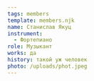 ```yaml
---
tags: members
template: members.njk
name: Станислав Якуц
instrument:
  - Фортепиано
role: Музыкант
works: да
history: такой уж человек
photo: /uploads/phot.jpeg
---
```

